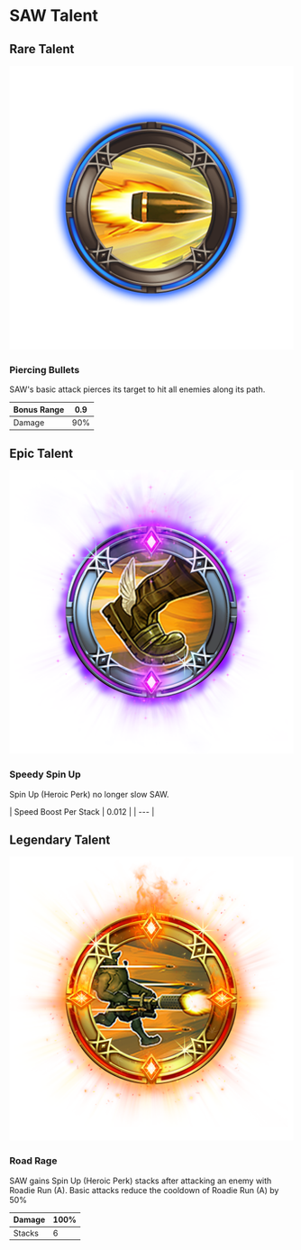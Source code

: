 # SAW Talent

## Rare Talent

![](../../.gitbook/assets/saw_rare.png)

### Piercing Bullets

SAW's basic attack pierces its target to hit all enemies along its path. 

| Bonus Range  | 0.9 |
| --- | --- |
| Damage | 90% |

## Epic Talent

![](../../.gitbook/assets/saw_epic.png)

### Speedy Spin Up

Spin Up \(Heroic Perk\) no longer slow SAW. 

| Speed Boost Per Stack | 0.012 |
| --- |


## Legendary Talent

![](../../.gitbook/assets/saw_legendary.png)

### Road Rage 

SAW gains Spin Up \(Heroic Perk\) stacks after attacking an enemy with Roadie Run \(A\). Basic attacks reduce the cooldown of Roadie Run \(A\) by 50%

| Damage | 100% |
| --- | --- |
| Stacks | 6 |

